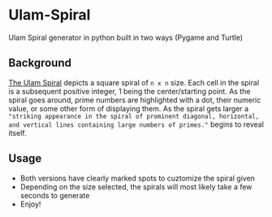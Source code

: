 # Ulam-Spiral
 Ulam Spiral generator in python built in two ways (Pygame and Turtle)

## Background
 [The Ulam Spiral](https://en.wikipedia.org/wiki/Ulam_spiral) depicts a square spiral of `n x n` size. Each cell in the spiral is a subsequent positive integer, 1 being the center/starting point. As the spiral goes around, prime numbers are highlighted with a dot, their numeric value, or some other form of displaying them. As the spiral gets larger a `"striking appearance in the spiral of prominent diagonal, horizontal, and vertical lines containing large numbers of primes."` begins to reveal itself.
 
 
## Usage
 - Both versions have clearly marked spots to cuztomize the spiral given
 - Depending on the size selected, the spirals will most likely take a few seconds to generate
 - Enjoy!
